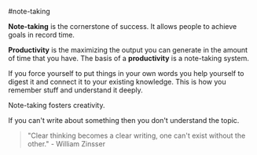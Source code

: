 #note-taking

**Note-taking** is the cornerstone of success. It allows people to achieve goals in record time.

**Productivity** is the maximizing the output you can generate in the amount of time that you have.
The basis of a **productivity** is a note-taking system.

If you force yourself to put things in your own words you help yourself to digest it and connect it to your existing knowledge. This is how you remember stuff and understand it deeply.

Note-taking fosters creativity.

If you can't write about something then you don't understand the topic.

>"Clear thinking becomes a clear writing, one can't exist without the other." - William Zinsser